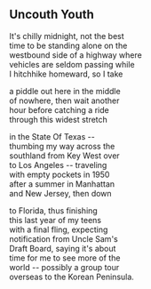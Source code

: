 ## Uncouth Youth 
It's chilly midnight, not the best <br />
time to be standing alone on the <br />
westbound side of a highway where <br />
vehicles are seldom passing while <br />
I hitchhike homeward, so I take

a piddle out here in the middle <br />
of nowhere, then wait another <br />
hour before catching a ride <br />
through this widest stretch

in the State Of Texas -- <br />
­thumbing my way across the <br />
southland from Key West over <br />
to Los Angeles -- traveling <br />
with empty pockets in 1950 <br />
after a summer in Manhattan <br />
and New Jersey, then down

to Florida, thus finishing <br />
this last year of my teens <br />
with a final fling, expecting <br />
notification from Uncle Sam's <br />
Draft Board, saying it's about <br />
time for me to see more of the <br />
world -- possibly a group tour <br />
overseas to the Korean Peninsula.